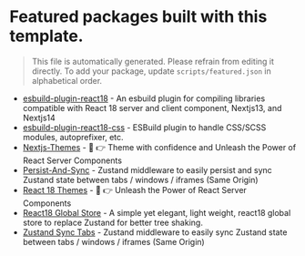 # Featured packages built with this template.

> This file is automatically generated. Please refrain from editing it directly. To add your package, update `scripts/featured.json` in alphabetical order.

- [esbuild-plugin-react18](https://github.com/react18-tools/esbuild-plugin-react18) - An esbuild plugin for compiling libraries compatible with React 18 server and client component, Nextjs13, and Nextjs14
- [esbuild-plugin-react18-css](https://github.com/react18-tools/esbuild-plugin-react18-css) - ESBuild plugin to handle CSS/SCSS modules, autoprefixer, etc.
- [Nextjs-Themes](https://github.com/react18-tools/nextjs-themes) - 🤟 👉 Theme with confidence and Unleash the Power of React Server Components
- [Persist-And-Sync](https://github.com/react18-tools/persist-and-sync) - Zustand middleware to easily persist and sync Zustand state between tabs / windows / iframes (Same Origin)
- [React 18 Themes](https://github.com/react18-tools/react18-themes) - 🤟 👉 Unleash the Power of React Server Components
- [React18 Global Store](https://github.com/react18-tools/react18-global-store) - A simple yet elegant, light weight, react18 global store to replace Zustand for better tree shaking.
- [Zustand Sync Tabs](https://github.com/react18-tools/zustand-sync-tabs) - Zustand middleware to easily sync Zustand state between tabs / windows / iframes (Same Origin)

